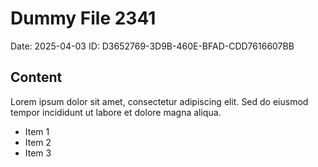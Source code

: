 # Dummy File 2341

Date: 2025-04-03
ID: D3652769-3D9B-460E-BFAD-CDD7616607BB

## Content

Lorem ipsum dolor sit amet, consectetur adipiscing elit.
Sed do eiusmod tempor incididunt ut labore et dolore magna aliqua.

* Item 1
* Item 2
* Item 3

